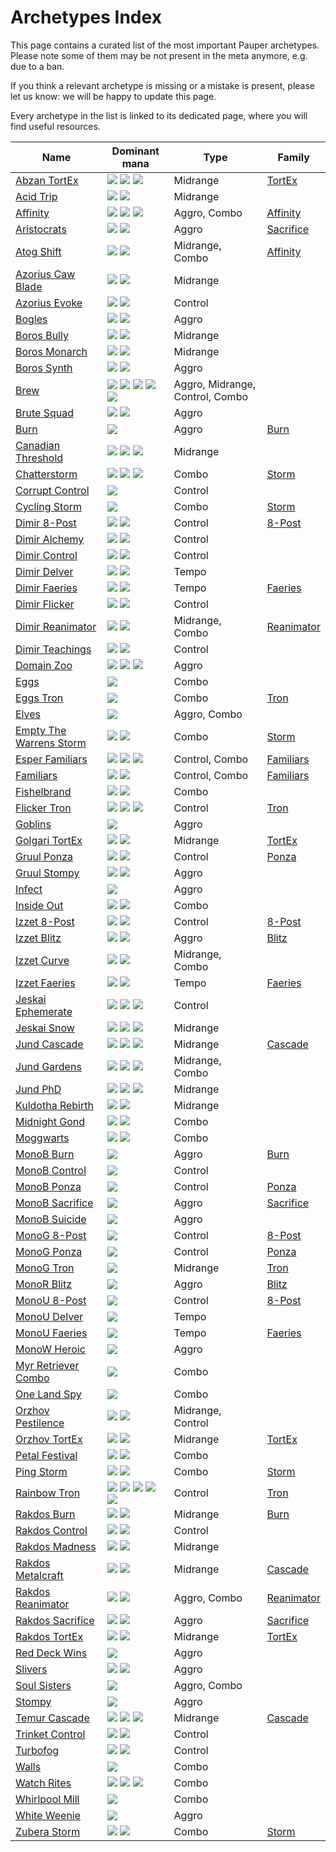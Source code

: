 <!-- This page is automatically generated by Myr: do not update it manually. -->
<!-- Changes directly applied here will be lost. -->
<!-- If you plan to update this page, please update the template at https://github.com/Pauperformance/pauperformance-bot -->
<!-- Templates can be found under pauperformance-bot/resources/templates/ -->
# Archetypes Index

This page contains a curated list of the most important Pauper archetypes.
Please note some of them may be not present in the meta anymore, e.g. due to a ban.

If you think a relevant archetype is missing or a mistake is present, please let us know: we will be happy to update this page.

Every archetype in the list is linked to its dedicated page, where you will find useful resources.

| Name                   | Dominant mana | Type            | Family          |
| -----------------------| ------------- | --------------- | --------------- |
[Abzan TortEx](../archetypes/Abzan%20TortEx.html) | <img src="../resources/images/mana/W.png" class="dominant-mana-icon"/> <img src="../resources/images/mana/B.png" class="dominant-mana-icon"/> <img src="../resources/images/mana/G.png" class="dominant-mana-icon"/> | Midrange        | [TortEx      ](../families/TortEx.html) |
[Acid Trip](../archetypes/Acid%20Trip.html) | <img src="../resources/images/mana/U.png" class="dominant-mana-icon"/> <img src="../resources/images/mana/W.png" class="dominant-mana-icon"/> | Midrange        | [            ](../families/.html) |
[Affinity](../archetypes/Affinity.html) | <img src="../resources/images/mana/B.png" class="dominant-mana-icon"/> <img src="../resources/images/mana/U.png" class="dominant-mana-icon"/> <img src="../resources/images/mana/R.png" class="dominant-mana-icon"/> | Aggro, Combo    | [Affinity    ](../families/Affinity.html) |
[Aristocrats](../archetypes/Aristocrats.html) | <img src="../resources/images/mana/B.png" class="dominant-mana-icon"/> <img src="../resources/images/mana/G.png" class="dominant-mana-icon"/> | Aggro           | [Sacrifice   ](../families/Sacrifice.html) |
[Atog Shift](../archetypes/Atog%20Shift.html) | <img src="../resources/images/mana/U.png" class="dominant-mana-icon"/> <img src="../resources/images/mana/R.png" class="dominant-mana-icon"/> | Midrange, Combo | [Affinity    ](../families/Affinity.html) |
[Azorius Caw Blade](../archetypes/Azorius%20Caw%20Blade.html) | <img src="../resources/images/mana/U.png" class="dominant-mana-icon"/> <img src="../resources/images/mana/W.png" class="dominant-mana-icon"/> | Midrange        | [            ](../families/.html) |
[Azorius Evoke](../archetypes/Azorius%20Evoke.html) | <img src="../resources/images/mana/U.png" class="dominant-mana-icon"/> <img src="../resources/images/mana/W.png" class="dominant-mana-icon"/> | Control         | [            ](../families/.html) |
[Bogles](../archetypes/Bogles.html) | <img src="../resources/images/mana/G.png" class="dominant-mana-icon"/> <img src="../resources/images/mana/W.png" class="dominant-mana-icon"/> | Aggro           | [            ](../families/.html) |
[Boros Bully](../archetypes/Boros%20Bully.html) | <img src="../resources/images/mana/W.png" class="dominant-mana-icon"/> <img src="../resources/images/mana/R.png" class="dominant-mana-icon"/> | Midrange        | [            ](../families/.html) |
[Boros Monarch](../archetypes/Boros%20Monarch.html) | <img src="../resources/images/mana/W.png" class="dominant-mana-icon"/> <img src="../resources/images/mana/R.png" class="dominant-mana-icon"/> | Midrange        | [            ](../families/.html) |
[Boros Synth](../archetypes/Boros%20Synth.html) | <img src="../resources/images/mana/W.png" class="dominant-mana-icon"/> <img src="../resources/images/mana/R.png" class="dominant-mana-icon"/> | Aggro           | [            ](../families/.html) |
[Brew](../archetypes/Brew.html) | <img src="../resources/images/mana/W.png" class="dominant-mana-icon"/> <img src="../resources/images/mana/U.png" class="dominant-mana-icon"/> <img src="../resources/images/mana/B.png" class="dominant-mana-icon"/> <img src="../resources/images/mana/R.png" class="dominant-mana-icon"/> <img src="../resources/images/mana/G.png" class="dominant-mana-icon"/> | Aggro, Midrange, Control, Combo | [            ](../families/.html) |
[Brute Squad](../archetypes/Brute%20Squad.html) | <img src="../resources/images/mana/U.png" class="dominant-mana-icon"/> <img src="../resources/images/mana/W.png" class="dominant-mana-icon"/> | Aggro           | [            ](../families/.html) |
[Burn](../archetypes/Burn.html) | <img src="../resources/images/mana/R.png" class="dominant-mana-icon"/> | Aggro           | [Burn        ](../families/Burn.html) |
[Canadian Threshold](../archetypes/Canadian%20Threshold.html) | <img src="../resources/images/mana/G.png" class="dominant-mana-icon"/> <img src="../resources/images/mana/R.png" class="dominant-mana-icon"/> <img src="../resources/images/mana/U.png" class="dominant-mana-icon"/> | Midrange        | [            ](../families/.html) |
[Chatterstorm](../archetypes/Chatterstorm.html) | <img src="../resources/images/mana/G.png" class="dominant-mana-icon"/> <img src="../resources/images/mana/R.png" class="dominant-mana-icon"/> <img src="../resources/images/mana/B.png" class="dominant-mana-icon"/> | Combo           | [Storm       ](../families/Storm.html) |
[Corrupt Control](../archetypes/Corrupt%20Control.html) | <img src="../resources/images/mana/B.png" class="dominant-mana-icon"/> | Control         | [            ](../families/.html) |
[Cycling Storm](../archetypes/Cycling%20Storm.html) | <img src="../resources/images/mana/B.png" class="dominant-mana-icon"/> | Combo           | [Storm       ](../families/Storm.html) |
[Dimir 8-Post](../archetypes/Dimir%208-Post.html) | <img src="../resources/images/mana/U.png" class="dominant-mana-icon"/> <img src="../resources/images/mana/B.png" class="dominant-mana-icon"/> | Control         | [8-Post      ](../families/8-Post.html) |
[Dimir Alchemy](../archetypes/Dimir%20Alchemy.html) | <img src="../resources/images/mana/U.png" class="dominant-mana-icon"/> <img src="../resources/images/mana/B.png" class="dominant-mana-icon"/> | Control         | [            ](../families/.html) |
[Dimir Control](../archetypes/Dimir%20Control.html) | <img src="../resources/images/mana/U.png" class="dominant-mana-icon"/> <img src="../resources/images/mana/B.png" class="dominant-mana-icon"/> | Control         | [            ](../families/.html) |
[Dimir Delver](../archetypes/Dimir%20Delver.html) | <img src="../resources/images/mana/U.png" class="dominant-mana-icon"/> <img src="../resources/images/mana/B.png" class="dominant-mana-icon"/> | Tempo           | [            ](../families/.html) |
[Dimir Faeries](../archetypes/Dimir%20Faeries.html) | <img src="../resources/images/mana/U.png" class="dominant-mana-icon"/> <img src="../resources/images/mana/B.png" class="dominant-mana-icon"/> | Tempo           | [Faeries     ](../families/Faeries.html) |
[Dimir Flicker](../archetypes/Dimir%20Flicker.html) | <img src="../resources/images/mana/U.png" class="dominant-mana-icon"/> <img src="../resources/images/mana/B.png" class="dominant-mana-icon"/> | Control         | [            ](../families/.html) |
[Dimir Reanimator](../archetypes/Dimir%20Reanimator.html) | <img src="../resources/images/mana/U.png" class="dominant-mana-icon"/> <img src="../resources/images/mana/B.png" class="dominant-mana-icon"/> | Midrange, Combo | [Reanimator  ](../families/Reanimator.html) |
[Dimir Teachings](../archetypes/Dimir%20Teachings.html) | <img src="../resources/images/mana/U.png" class="dominant-mana-icon"/> <img src="../resources/images/mana/B.png" class="dominant-mana-icon"/> | Control         | [            ](../families/.html) |
[Domain Zoo](../archetypes/Domain%20Zoo.html) | <img src="../resources/images/mana/R.png" class="dominant-mana-icon"/> <img src="../resources/images/mana/G.png" class="dominant-mana-icon"/> <img src="../resources/images/mana/W.png" class="dominant-mana-icon"/> | Aggro           | [            ](../families/.html) |
[Eggs](../archetypes/Eggs.html) | <img src="../resources/images/mana/C.png" class="dominant-mana-icon"/> | Combo           | [            ](../families/.html) |
[Eggs Tron](../archetypes/Eggs%20Tron.html) | <img src="../resources/images/mana/C.png" class="dominant-mana-icon"/> | Combo           | [Tron        ](../families/Tron.html) |
[Elves](../archetypes/Elves.html) | <img src="../resources/images/mana/G.png" class="dominant-mana-icon"/> | Aggro, Combo    | [            ](../families/.html) |
[Empty The Warrens Storm](../archetypes/Empty%20The%20Warrens%20Storm.html) | <img src="../resources/images/mana/U.png" class="dominant-mana-icon"/> <img src="../resources/images/mana/R.png" class="dominant-mana-icon"/> | Combo           | [Storm       ](../families/Storm.html) |
[Esper Familiars](../archetypes/Esper%20Familiars.html) | <img src="../resources/images/mana/W.png" class="dominant-mana-icon"/> <img src="../resources/images/mana/U.png" class="dominant-mana-icon"/> <img src="../resources/images/mana/B.png" class="dominant-mana-icon"/> | Control, Combo  | [Familiars   ](../families/Familiars.html) |
[Familiars](../archetypes/Familiars.html) | <img src="../resources/images/mana/U.png" class="dominant-mana-icon"/> <img src="../resources/images/mana/W.png" class="dominant-mana-icon"/> | Control, Combo  | [Familiars   ](../families/Familiars.html) |
[Fishelbrand](../archetypes/Fishelbrand.html) | <img src="../resources/images/mana/U.png" class="dominant-mana-icon"/> <img src="../resources/images/mana/B.png" class="dominant-mana-icon"/> | Combo           | [            ](../families/.html) |
[Flicker Tron](../archetypes/Flicker%20Tron.html) | <img src="../resources/images/mana/G.png" class="dominant-mana-icon"/> <img src="../resources/images/mana/R.png" class="dominant-mana-icon"/> <img src="../resources/images/mana/U.png" class="dominant-mana-icon"/> | Control         | [Tron        ](../families/Tron.html) |
[Goblins](../archetypes/Goblins.html) | <img src="../resources/images/mana/R.png" class="dominant-mana-icon"/> | Aggro           | [            ](../families/.html) |
[Golgari TortEx](../archetypes/Golgari%20TortEx.html) | <img src="../resources/images/mana/B.png" class="dominant-mana-icon"/> <img src="../resources/images/mana/G.png" class="dominant-mana-icon"/> | Midrange        | [TortEx      ](../families/TortEx.html) |
[Gruul Ponza](../archetypes/Gruul%20Ponza.html) | <img src="../resources/images/mana/R.png" class="dominant-mana-icon"/> <img src="../resources/images/mana/G.png" class="dominant-mana-icon"/> | Control         | [Ponza       ](../families/Ponza.html) |
[Gruul Stompy](../archetypes/Gruul%20Stompy.html) | <img src="../resources/images/mana/R.png" class="dominant-mana-icon"/> <img src="../resources/images/mana/G.png" class="dominant-mana-icon"/> | Aggro           | [            ](../families/.html) |
[Infect](../archetypes/Infect.html) | <img src="../resources/images/mana/G.png" class="dominant-mana-icon"/> | Aggro           | [            ](../families/.html) |
[Inside Out](../archetypes/Inside%20Out.html) | <img src="../resources/images/mana/U.png" class="dominant-mana-icon"/> <img src="../resources/images/mana/W.png" class="dominant-mana-icon"/> | Combo           | [            ](../families/.html) |
[Izzet 8-Post](../archetypes/Izzet%208-Post.html) | <img src="../resources/images/mana/U.png" class="dominant-mana-icon"/> <img src="../resources/images/mana/R.png" class="dominant-mana-icon"/> | Control         | [8-Post      ](../families/8-Post.html) |
[Izzet Blitz](../archetypes/Izzet%20Blitz.html) | <img src="../resources/images/mana/U.png" class="dominant-mana-icon"/> <img src="../resources/images/mana/R.png" class="dominant-mana-icon"/> | Aggro           | [Blitz       ](../families/Blitz.html) |
[Izzet Curve](../archetypes/Izzet%20Curve.html) | <img src="../resources/images/mana/U.png" class="dominant-mana-icon"/> <img src="../resources/images/mana/R.png" class="dominant-mana-icon"/> | Midrange, Combo | [            ](../families/.html) |
[Izzet Faeries](../archetypes/Izzet%20Faeries.html) | <img src="../resources/images/mana/U.png" class="dominant-mana-icon"/> <img src="../resources/images/mana/R.png" class="dominant-mana-icon"/> | Tempo           | [Faeries     ](../families/Faeries.html) |
[Jeskai Ephemerate](../archetypes/Jeskai%20Ephemerate.html) | <img src="../resources/images/mana/W.png" class="dominant-mana-icon"/> <img src="../resources/images/mana/U.png" class="dominant-mana-icon"/> <img src="../resources/images/mana/R.png" class="dominant-mana-icon"/> | Control         | [            ](../families/.html) |
[Jeskai Snow](../archetypes/Jeskai%20Snow.html) | <img src="../resources/images/mana/W.png" class="dominant-mana-icon"/> <img src="../resources/images/mana/U.png" class="dominant-mana-icon"/> <img src="../resources/images/mana/R.png" class="dominant-mana-icon"/> | Midrange        | [            ](../families/.html) |
[Jund Cascade](../archetypes/Jund%20Cascade.html) | <img src="../resources/images/mana/B.png" class="dominant-mana-icon"/> <img src="../resources/images/mana/R.png" class="dominant-mana-icon"/> <img src="../resources/images/mana/G.png" class="dominant-mana-icon"/> | Midrange        | [Cascade     ](../families/Cascade.html) |
[Jund Gardens](../archetypes/Jund%20Gardens.html) | <img src="../resources/images/mana/B.png" class="dominant-mana-icon"/> <img src="../resources/images/mana/R.png" class="dominant-mana-icon"/> <img src="../resources/images/mana/G.png" class="dominant-mana-icon"/> | Midrange, Combo | [            ](../families/.html) |
[Jund PhD](../archetypes/Jund%20PhD.html) | <img src="../resources/images/mana/B.png" class="dominant-mana-icon"/> <img src="../resources/images/mana/R.png" class="dominant-mana-icon"/> <img src="../resources/images/mana/G.png" class="dominant-mana-icon"/> | Midrange        | [            ](../families/.html) |
[Kuldotha Rebirth](../archetypes/Kuldotha%20Rebirth.html) | <img src="../resources/images/mana/W.png" class="dominant-mana-icon"/> <img src="../resources/images/mana/R.png" class="dominant-mana-icon"/> | Midrange        | [            ](../families/.html) |
[Midnight Gond](../archetypes/Midnight%20Gond.html) | <img src="../resources/images/mana/W.png" class="dominant-mana-icon"/> <img src="../resources/images/mana/G.png" class="dominant-mana-icon"/> | Combo           | [            ](../families/.html) |
[Moggwarts](../archetypes/Moggwarts.html) | <img src="../resources/images/mana/B.png" class="dominant-mana-icon"/> <img src="../resources/images/mana/R.png" class="dominant-mana-icon"/> | Combo           | [            ](../families/.html) |
[MonoB Burn](../archetypes/MonoB%20Burn.html) | <img src="../resources/images/mana/B.png" class="dominant-mana-icon"/> | Aggro           | [Burn        ](../families/Burn.html) |
[MonoB Control](../archetypes/MonoB%20Control.html) | <img src="../resources/images/mana/B.png" class="dominant-mana-icon"/> | Control         | [            ](../families/.html) |
[MonoB Ponza](../archetypes/MonoB%20Ponza.html) | <img src="../resources/images/mana/B.png" class="dominant-mana-icon"/> | Control         | [Ponza       ](../families/Ponza.html) |
[MonoB Sacrifice](../archetypes/MonoB%20Sacrifice.html) | <img src="../resources/images/mana/B.png" class="dominant-mana-icon"/> | Aggro           | [Sacrifice   ](../families/Sacrifice.html) |
[MonoB Suicide](../archetypes/MonoB%20Suicide.html) | <img src="../resources/images/mana/B.png" class="dominant-mana-icon"/> | Aggro           | [            ](../families/.html) |
[MonoG 8-Post](../archetypes/MonoG%208-Post.html) | <img src="../resources/images/mana/G.png" class="dominant-mana-icon"/> | Control         | [8-Post      ](../families/8-Post.html) |
[MonoG Ponza](../archetypes/MonoG%20Ponza.html) | <img src="../resources/images/mana/G.png" class="dominant-mana-icon"/> | Control         | [Ponza       ](../families/Ponza.html) |
[MonoG Tron](../archetypes/MonoG%20Tron.html) | <img src="../resources/images/mana/G.png" class="dominant-mana-icon"/> | Midrange        | [Tron        ](../families/Tron.html) |
[MonoR Blitz](../archetypes/MonoR%20Blitz.html) | <img src="../resources/images/mana/R.png" class="dominant-mana-icon"/> | Aggro           | [Blitz       ](../families/Blitz.html) |
[MonoU 8-Post](../archetypes/MonoU%208-Post.html) | <img src="../resources/images/mana/U.png" class="dominant-mana-icon"/> | Control         | [8-Post      ](../families/8-Post.html) |
[MonoU Delver](../archetypes/MonoU%20Delver.html) | <img src="../resources/images/mana/U.png" class="dominant-mana-icon"/> | Tempo           | [            ](../families/.html) |
[MonoU Faeries](../archetypes/MonoU%20Faeries.html) | <img src="../resources/images/mana/U.png" class="dominant-mana-icon"/> | Tempo           | [Faeries     ](../families/Faeries.html) |
[MonoW Heroic](../archetypes/MonoW%20Heroic.html) | <img src="../resources/images/mana/W.png" class="dominant-mana-icon"/> | Aggro           | [            ](../families/.html) |
[Myr Retriever Combo](../archetypes/Myr%20Retriever%20Combo.html) | <img src="../resources/images/mana/C.png" class="dominant-mana-icon"/> | Combo           | [            ](../families/.html) |
[One Land Spy](../archetypes/One%20Land%20Spy.html) | <img src="../resources/images/mana/B.png" class="dominant-mana-icon"/> | Combo           | [            ](../families/.html) |
[Orzhov Pestilence](../archetypes/Orzhov%20Pestilence.html) | <img src="../resources/images/mana/B.png" class="dominant-mana-icon"/> <img src="../resources/images/mana/W.png" class="dominant-mana-icon"/> | Midrange, Control | [            ](../families/.html) |
[Orzhov TortEx](../archetypes/Orzhov%20TortEx.html) | <img src="../resources/images/mana/W.png" class="dominant-mana-icon"/> <img src="../resources/images/mana/B.png" class="dominant-mana-icon"/> | Midrange        | [TortEx      ](../families/TortEx.html) |
[Petal Festival](../archetypes/Petal%20Festival.html) | <img src="../resources/images/mana/U.png" class="dominant-mana-icon"/> <img src="../resources/images/mana/G.png" class="dominant-mana-icon"/> | Combo           | [            ](../families/.html) |
[Ping Storm](../archetypes/Ping%20Storm.html) | <img src="../resources/images/mana/B.png" class="dominant-mana-icon"/> <img src="../resources/images/mana/R.png" class="dominant-mana-icon"/> | Combo           | [Storm       ](../families/Storm.html) |
[Rainbow Tron](../archetypes/Rainbow%20Tron.html) | <img src="../resources/images/mana/W.png" class="dominant-mana-icon"/> <img src="../resources/images/mana/U.png" class="dominant-mana-icon"/> <img src="../resources/images/mana/B.png" class="dominant-mana-icon"/> <img src="../resources/images/mana/R.png" class="dominant-mana-icon"/> <img src="../resources/images/mana/G.png" class="dominant-mana-icon"/> | Control         | [Tron        ](../families/Tron.html) |
[Rakdos Burn](../archetypes/Rakdos%20Burn.html) | <img src="../resources/images/mana/B.png" class="dominant-mana-icon"/> <img src="../resources/images/mana/R.png" class="dominant-mana-icon"/> | Midrange        | [Burn        ](../families/Burn.html) |
[Rakdos Control](../archetypes/Rakdos%20Control.html) | <img src="../resources/images/mana/B.png" class="dominant-mana-icon"/> <img src="../resources/images/mana/R.png" class="dominant-mana-icon"/> | Control         | [            ](../families/.html) |
[Rakdos Madness](../archetypes/Rakdos%20Madness.html) | <img src="../resources/images/mana/B.png" class="dominant-mana-icon"/> <img src="../resources/images/mana/R.png" class="dominant-mana-icon"/> | Midrange        | [            ](../families/.html) |
[Rakdos Metalcraft](../archetypes/Rakdos%20Metalcraft.html) | <img src="../resources/images/mana/B.png" class="dominant-mana-icon"/> <img src="../resources/images/mana/R.png" class="dominant-mana-icon"/> | Midrange        | [Cascade     ](../families/Cascade.html) |
[Rakdos Reanimator](../archetypes/Rakdos%20Reanimator.html) | <img src="../resources/images/mana/B.png" class="dominant-mana-icon"/> <img src="../resources/images/mana/R.png" class="dominant-mana-icon"/> | Aggro, Combo    | [Reanimator  ](../families/Reanimator.html) |
[Rakdos Sacrifice](../archetypes/Rakdos%20Sacrifice.html) | <img src="../resources/images/mana/B.png" class="dominant-mana-icon"/> <img src="../resources/images/mana/R.png" class="dominant-mana-icon"/> | Aggro           | [Sacrifice   ](../families/Sacrifice.html) |
[Rakdos TortEx](../archetypes/Rakdos%20TortEx.html) | <img src="../resources/images/mana/B.png" class="dominant-mana-icon"/> <img src="../resources/images/mana/R.png" class="dominant-mana-icon"/> | Midrange        | [TortEx      ](../families/TortEx.html) |
[Red Deck Wins](../archetypes/Red%20Deck%20Wins.html) | <img src="../resources/images/mana/R.png" class="dominant-mana-icon"/> | Aggro           | [            ](../families/.html) |
[Slivers](../archetypes/Slivers.html) | <img src="../resources/images/mana/G.png" class="dominant-mana-icon"/> <img src="../resources/images/mana/W.png" class="dominant-mana-icon"/> | Aggro           | [            ](../families/.html) |
[Soul Sisters](../archetypes/Soul%20Sisters.html) | <img src="../resources/images/mana/G.png" class="dominant-mana-icon"/> | Aggro, Combo    | [            ](../families/.html) |
[Stompy](../archetypes/Stompy.html) | <img src="../resources/images/mana/G.png" class="dominant-mana-icon"/> | Aggro           | [            ](../families/.html) |
[Temur Cascade](../archetypes/Temur%20Cascade.html) | <img src="../resources/images/mana/U.png" class="dominant-mana-icon"/> <img src="../resources/images/mana/G.png" class="dominant-mana-icon"/> <img src="../resources/images/mana/R.png" class="dominant-mana-icon"/> | Midrange        | [Cascade     ](../families/Cascade.html) |
[Trinket Control](../archetypes/Trinket%20Control.html) | <img src="../resources/images/mana/U.png" class="dominant-mana-icon"/> <img src="../resources/images/mana/B.png" class="dominant-mana-icon"/> | Control         | [            ](../families/.html) |
[Turbofog](../archetypes/Turbofog.html) | <img src="../resources/images/mana/U.png" class="dominant-mana-icon"/> <img src="../resources/images/mana/G.png" class="dominant-mana-icon"/> | Control         | [            ](../families/.html) |
[Walls](../archetypes/Walls.html) | <img src="../resources/images/mana/G.png" class="dominant-mana-icon"/> | Combo           | [            ](../families/.html) |
[Watch Rites](../archetypes/Watch%20Rites.html) | <img src="../resources/images/mana/U.png" class="dominant-mana-icon"/> <img src="../resources/images/mana/R.png" class="dominant-mana-icon"/> <img src="../resources/images/mana/G.png" class="dominant-mana-icon"/> | Combo           | [            ](../families/.html) |
[Whirlpool Mill](../archetypes/Whirlpool%20Mill.html) | <img src="../resources/images/mana/U.png" class="dominant-mana-icon"/> | Combo           | [            ](../families/.html) |
[White Weenie](../archetypes/White%20Weenie.html) | <img src="../resources/images/mana/W.png" class="dominant-mana-icon"/> | Aggro           | [            ](../families/.html) |
[Zubera Storm](../archetypes/Zubera%20Storm.html) | <img src="../resources/images/mana/U.png" class="dominant-mana-icon"/> <img src="../resources/images/mana/B.png" class="dominant-mana-icon"/> | Combo           | [Storm       ](../families/Storm.html) |

